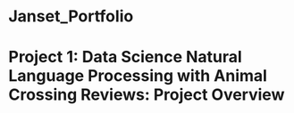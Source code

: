# Janset_Portfolio

# Project 1: Data Science Natural Language Processing with Animal Crossing Reviews: Project Overview
